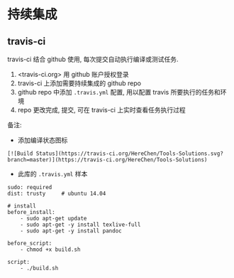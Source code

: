 # 持续集成

## travis-ci

travis-ci 结合 github 使用, 每次提交自动执行编译或测试任务.

1. <travis-ci.org> 用 github 账户授权登录
2. travis-ci 上添加需要持续集成的 github repo
3. github repo 中添加 `.travis.yml` 配置, 用以配置 travis 所要执行的任务和环境
4. repo 更改完成, 提交, 可在 travis-ci 上实时查看任务执行过程

备注:

- 添加编译状态图标

```
[![Build Status](https://travis-ci.org/HereChen/Tools-Solutions.svg?branch=master)](https://travis-ci.org/HereChen/Tools-Solutions)
```

- 此库的 `.travis.yml` 样本

```
sudo: required
dist: trusty     # ubuntu 14.04

# install
before_install:
    - sudo apt-get update
    - sudo apt-get -y install texlive-full
    - sudo apt-get -y install pandoc

before_script:
    - chmod +x build.sh

script:
    - ./build.sh
```
